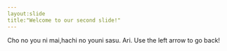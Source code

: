 ```yaml
---
layout:slide
title:"Welcome to our second slide!"
---
```

Cho no you ni mai,hachi no youni sasu. Ari.
Use the left arrow to go back!
